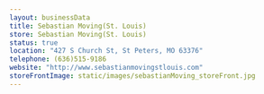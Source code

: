 ```yaml
---
layout: businessData
title: Sebastian Moving(St. Louis)
store: Sebastian Moving(St. Louis)
status: true
location: "427 S Church St, St Peters, MO 63376"
telephone: (636)515-9186
website: "http://www.sebastianmovingstlouis.com"
storeFrontImage: static/images/sebastianMoving_storeFront.jpg
---
```

